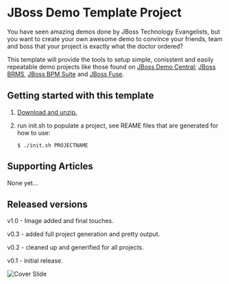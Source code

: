 JBoss Demo Template Project
===========================
You have seen amazing demos done by JBoss Technology Evangelists, but you want to create your 
own awesome demo to convince your friends, team and boss that your project is exactly what the
doctor ordered? 

This template will provide the tools to setup simple, conisstent and easily 
repeatable demo projects like those found on [JBoss Demo Central](https://jbossdemocentral.github.io); 
[JBoss BRMS](https://jbossdemocentral.github.io/#/brms), 
[JBoss BPM Suite](https://jbossdemocentral.github.io/#/bpms) 
and [JBoss Fuse](https://jbossdemocentral.github.io/#/fuse).

Getting started with this template
----------------------------------
1. [Download and unzip.](https://github.com/eschabell/jboss-demo-template/archive/master.zip)

2. run init.sh to populate a project, see REAME files that are generated for how to use:
   ```
   $ ./init.sh PROJECTNAME
   ```


Supporting Articles
-------------------
None yet...


Released versions
-----------------
v1.0 - Image added and final touches.

v0.3 - added full project generation and pretty output.

v0.2 - cleaned up and generified for all projects.

v0.1 - initial release.


![Cover Slide](https://raw.githubusercontent.com/eschabell/jboss-demo-template/master/cover.png)
